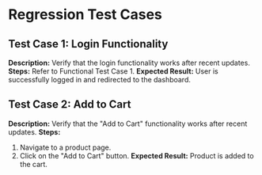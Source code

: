 # Regression Test Cases

## Test Case 1: Login Functionality
**Description:** Verify that the login functionality works after recent updates.
**Steps:** Refer to Functional Test Case 1.
**Expected Result:** User is successfully logged in and redirected to the dashboard.

## Test Case 2: Add to Cart
**Description:** Verify that the "Add to Cart" functionality works after recent updates.
**Steps:**
1. Navigate to a product page.
2. Click on the "Add to Cart" button.
**Expected Result:** Product is added to the cart.
